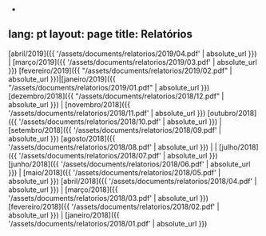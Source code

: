 -
lang: pt
layout: page
title: Relatórios
---

 [abril/2019]({{ '/assets/documents/relatorios/2019/04.pdf' | absolute_url }}) | [março/2019]({{ '/assets/documents/relatorios/2019/03.pdf' | absolute_url }})
 [fevereiro/2019]({{ "/assets/documents/relatorios/2019/02.pdf" | absolute_url }})|[janeiro/2019]({{ "/assets/documents/relatorios/2019/01.pdf" | absolute_url }})
 [dezembro/2018]({{ "/assets/documents/relatorios/2018/12.pdf" | absolute_url }}) | [novembro/2018]({{ '/assets/documents/relatorios/2018/11.pdf' | absolute_url }})
  [outubro/2018]({{ '/assets/documents/relatorios/2018/10.pdf' | absolute_url }}) |[setembro/2018]({{ '/assets/documents/relatorios/2018/09.pdf' | absolute_url }})
 [agosto/2018]({{ '/assets/documents/relatorios/2018/08.pdf' | absolute_url }}) |  | [julho/2018]({{ '/assets/documents/relatorios/2018/07.pdf' | absolute_url }})
 [junho/2018]({{ '/assets/documents/relatorios/2018/06.pdf' | absolute_url }}) | [maio/2018]({{ '/assets/documents/relatorios/2018/05.pdf' | absolute_url }})
[abril/2018]({{ '/assets/documents/relatorios/2018/04.pdf' | absolute_url }}) | [março/2018]({{ '/assets/documents/relatorios/2018/03.pdf' | absolute_url }}) 
 [fevereiro/2018]({{ '/assets/documents/relatorios/2018/02.pdf' | absolute_url }}) | [janeiro/2018]({{ '/assets/documents/relatorios/2018/01.pdf' | absolute_url }})
